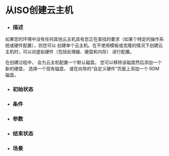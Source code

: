 # 从ISO创建云主机

* ### 描述

如果您的环境中没有任何其他云主机具有您正在查找的要求（如某个特定的操作系统或硬件配置），则您可以创建单个云主机。在不使用模板或克隆的情况下创建云主机时，可以对虚拟硬件（包括处理器、硬盘和内存）进行配置。

在创建过程中， 会为云主机配置一个默认磁盘。 您可以移除该磁盘然后添加一个新的硬盘， 选择一个现有磁盘，或在向导的“自定义硬件”页面上添加一个 RDM 磁盘。

* ### 初始状态



* ### 条件

* ### 参数

* ### 结束状态

* ### 场景

